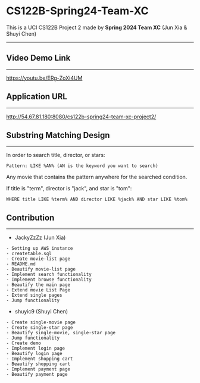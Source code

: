 # CS122B-Spring24-Team-XC
This is a UCI CS122B Project 2 made by **Spring 2024 Team XC** (Jun Xia & Shuyi Chen)

---
## Video Demo Link
****
https://youtu.be/ERg-ZoXi4UM
## Application URL
****
http://54.67.81.180:8080/cs122b-spring24-team-xc-project2/
## Substring Matching Design
****
In order to search title, director, or stars:
```
Pattern: LIKE %AN% (AN is the keyword you want to search)
```
Any movie that contains the pattern anywhere for the searched condition.

If title is "term", director is "jack", and star is "tom":
```
WHERE title LIKE %term% AND director LIKE %jack% AND star LIKE %tom%
```

## Contribution
****
- JackyZzZz (Jun Xia)
```
- Setting up AWS instance
- createtable.sql
- Create movie-list page
- README.md
- Beautify movie-list page
- Implement search functionality
- Implement browse functionality
- Beautify the main page
- Extend movie List Page
- Extend single pages
- Jump functionality
```

- shuyic9 (Shuyi Chen)
```
- Create single-movie page
- Create single-star page
- Beautify single-movie, single-star page
- Jump functionality
- Create demo
- Implement login page
- Beautify login page
- Implement shopping cart
- Beautify shopping cart
- Implement payment page
- Beautify payment page
```
